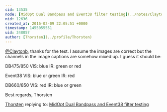 ```yaml
---
cid: 13535
node: [MidOpt Dual Bandpass and Event38 filter testing](../notes/Claytonb/01-29-2016/midopt-dual-bandpass-and-event38-filter-testing)
nid: 12636
created_at: 2016-02-09 22:05:51 +0000
timestamp: 1455055551
uid: 348057
author: [Thorsten](../profile/Thorsten)
---
```


[@Claytonb](/profile/Claytonb),
thanks for the test.
I assume the images are correct but the channels in the image captions are somehow mixed up. I guess it should be:

DB475/850
VIS: blue
IR: green or red

Event38
VIS: blue or green
IR: red

DB660/850
VIS: red
IR: blue or green

Best regards,
Thorsten

[Thorsten](../profile/Thorsten) replying to: [MidOpt Dual Bandpass and Event38 filter testing](../notes/Claytonb/01-29-2016/midopt-dual-bandpass-and-event38-filter-testing)

